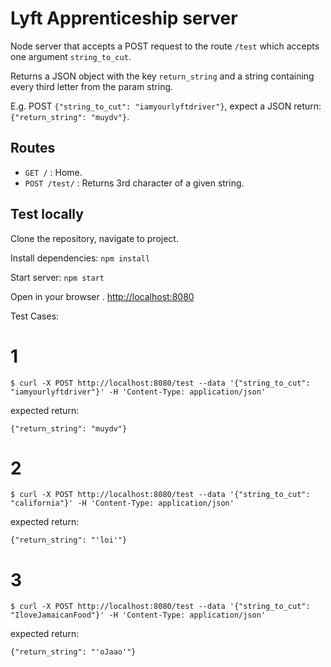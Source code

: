 # Lyft Apprenticeship server

 Node server that accepts a POST request to the route `/test` which accepts one argument `string_to_cut`.

 Returns a JSON object with the key `return_string` and a string containing every third letter from the param string.

 E.g. POST `{"string_to_cut": "iamyourlyftdriver"}`, expect a JSON return: `{"return_string": "muydv"}`.


## Routes
- `GET /`       : Home.
- `POST /test/` : Returns 3rd character of a given string. 

## Test locally 
 
Clone the repository, navigate to project.

Install dependencies: `npm install`

Start server: `npm start`

Open in your browser . [http://localhost:8080](http://localhost:8080) 


Test Cases:
# 1
```
$ curl -X POST http://localhost:8080/test --data '{"string_to_cut": "iamyourlyftdriver"}' -H 'Content-Type: application/json'
```

expected return:

`{"return_string": "muydv"}`


# 2
```
$ curl -X POST http://localhost:8080/test --data '{"string_to_cut": "california"}' -H 'Content-Type: application/json'
```

expected return:

`{"return_string": "'loi'"}`


# 3
```
$ curl -X POST http://localhost:8080/test --data '{"string_to_cut": "IloveJamaicanFood"}' -H 'Content-Type: application/json'
```

expected return:

`{"return_string": "'oJaao'"}`













